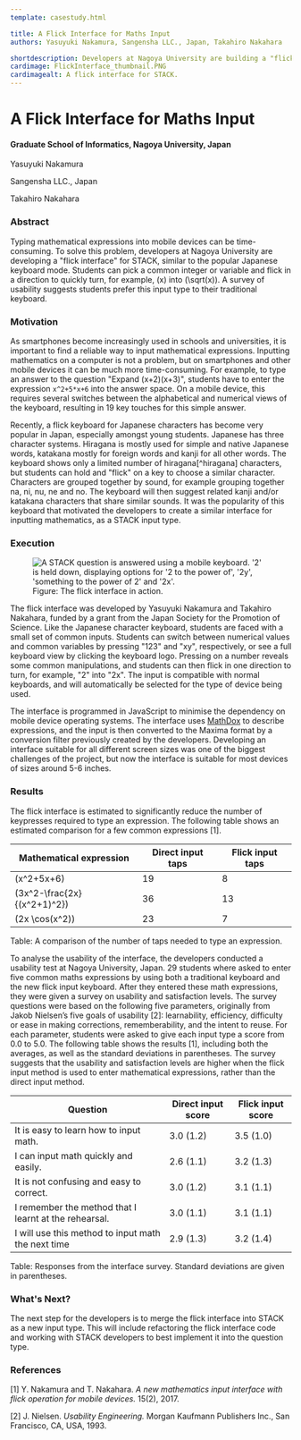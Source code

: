 ```yaml
---
template: casestudy.html

title: A Flick Interface for Maths Input
authors: Yasuyuki Nakamura, Sangensha LLC., Japan, Takahiro Nakahara

shortdescription: Developers at Nagoya University are building a "flick interface" for STACK, similar to the popular Japanese keyboard mode.
cardimage: FlickInterface_thumbnail.PNG
cardimagealt: A flick interface for STACK.
---
```


# A Flick Interface for Maths Input

#### Graduate School of Informatics, Nagoya University, Japan

Yasuyuki Nakamura

Sangensha LLC., Japan

Takahiro Nakahara

### Abstract

Typing mathematical expressions into mobile devices can be time-consuming. To solve this problem, developers at Nagoya University are developing a "flick interface" for STACK, similar to the popular Japanese keyboard mode. Students can pick a common integer or variable and flick in a direction to quickly turn, for example, \(x\) into \(\sqrt(x)\). A survey of usability suggests students prefer this input type to their traditional keyboard.

### Motivation

As smartphones become increasingly used in schools and universities, it is important to find a reliable way to input mathematical expressions. Inputting mathematics on a computer is not a problem, but on smartphones and other mobile devices it can be much more time-consuming. For example, to type an answer to the question "Expand (x+2)\(x+3)", students have to enter the expression `x^2+5*x+6` into the answer space. On a mobile device, this requires several switches between the alphabetical and numerical views of the keyboard, resulting in 19 key touches for this simple answer. 

Recently, a flick keyboard for Japanese characters has become very popular in Japan, especially amongst young students. Japanese has three character systems. Hiragana is mostly used for simple and native Japanese words, katakana mostly for foreign words and kanji for all other words. The keyboard shows only a limited number of hiragana[^hiragana] characters, but students can hold and "flick" on a key to choose a similar character. Characters are grouped together by sound, for example grouping together na, ni, nu, ne and no. The keyboard will then suggest related kanji and/or katakana characters that share similar sounds. It was the popularity of this keyboard that motivated the developers to create a similar interface for inputting mathematics, as a STACK input type.

### Execution
<div class="float-right img-tall">
<figure class="figure">
<img class="figure-img img-fluid" src="../Images/Flick_interface_compressed.PNG" alt="A STACK question is answered using a mobile keyboard. '2' is held down, displaying options for '2 to the power of', '2y', 'something to the power of 2' and '2x'.">
  <figcaption class="figure-caption">Figure: The flick interface in action.
</figcaption>
</figure></div>
The flick interface was developed by Yasuyuki Nakamura and Takahiro Nakahara, funded by a grant from the Japan Society for the Promotion of Science. Like the Japanese character keyboard, students are faced with a small set of common inputs. Students can switch between numerical values and common variables by pressing "123" and "xy", respectively, or see a full keyboard view by clicking the keyboard logo. Pressing on a number reveals some common manipulations, and students can then flick in one direction to turn, for example, "2" into "2x". The input is compatible with normal keyboards, and will automatically be selected for the  type of device being used. 



The interface is programmed in JavaScript to minimise the dependency on mobile device operating systems. The interface uses [MathDox](http://mathdox.org/) to describe expressions, and the input is then converted to the Maxima format by a conversion filter previously created by the developers. Developing an interface suitable for all different screen sizes was one of the biggest challenges of the project, but now the interface is suitable for most devices of sizes around 5-6 inches.

### Results

The flick interface is estimated to significantly reduce the number of keypresses required to type an expression. The following table shows an estimated comparison for a few common expressions [1].

| Mathematical expression       | Direct input taps | Flick input taps |
| ----------------------------- | ----------------- | ---------------- |
| \(x^2+5x+6\)                    | 19                | 8                |
| \(3x^2-\frac{2x}{(x^2+1)^2}\) | 36                | 13               |
| \(2x \cos(x^2)\)                | 23                | 7                |

<figcaption class="figure-caption text-center">Table: A comparison of the number of taps needed to type an expression.
</figcaption>


To analyse the usability of the interface, the developers conducted a usability test at Nagoya University, Japan. 29 students where asked to enter five common maths expressions by using both a traditional keyboard and the new flick input keyboard. After they entered these math expressions, they were given a survey on usability and satisfaction levels. The survey questions were based on the following five parameters, originally from Jakob Nielsen’s five goals of usability [2]: learnability, efficiency, difficulty or ease in making corrections, rememberability, and the intent to reuse. For each parameter, students were asked to give each input type a score from 0.0 to 5.0. The following table shows the results [1], including both the averages, as well as the standard deviations in parentheses. The survey suggests that the usability and satisfaction levels are higher when the flick input method is used to enter mathematical expressions, rather than the direct input method.

| Question                                              | Direct input score | Flick input score |
| ----------------------------------------------------- | ------------------ | ----------------- |
| It is easy to learn how to input math.                | 3.0 (1.2)          | 3.5 (1.0)         |
| I can input math quickly and easily.                  | 2.6 (1.1)          | 3.2 (1.3)         |
| It is not confusing and easy to correct.              | 3.0 (1.2)          | 3.1 (1.1)         |
| I remember the method that I learnt at the rehearsal. | 3.0 (1.1)          | 3.1 (1.1)         |
| I will use this method to input math the next time    | 2.9 (1.3)          | 3.2 (1.4)         |

<figcaption class="figure-caption text-center">Table: Responses from the interface survey. Standard deviations are given in parentheses.
</figcaption>

### What's Next?

The next step for the developers is to merge the flick interface into STACK as a new input type. This will include refactoring the flick interface code and working with STACK developers to best implement it into the question type.

### References

[1] Y. Nakamura and T. Nakahara. *A new mathematics input interface with flick operation for mobile devices.* 15(2), 2017.

[2] J. Nielsen. *Usability Engineering.* Morgan Kaufmann Publishers Inc., San Francisco, CA, USA, 1993.
